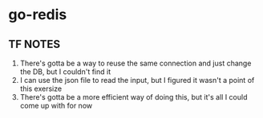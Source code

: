 # go-redis

## TF NOTES

1. There's gotta be a way to reuse the same connection and just change the DB, but I couldn't find it
2. I can use the json file to read the input, but I figured it wasn't a point of this exersize
3. There's gotta be a more efficient way of doing this, but it's all I could come up with for now
